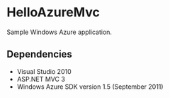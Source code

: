 HelloAzureMvc
=============

Sample Windows Azure application.

Dependencies
------------
* Visual Studio 2010
* ASP.NET MVC 3
* Windows Azure SDK version 1.5 (September 2011)
